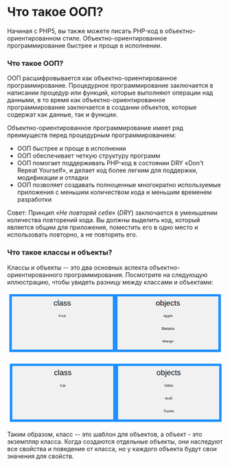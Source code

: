 # Что такое ООП?

Начиная с PHP5, вы также можете писать PHP-код в объектно-ориентированном стиле. Объектно-ориентированное программирование быстрее и проще в исполнении.

### Что такое ООП?

ООП расшифровывается как объектно-ориентированное программирование. Процедурное программирование заключается в написании процедур или функций, которые выполняют операции над данными, в то время как объектно-ориентированное программирование заключается в создании объектов, которые содержат как данные, так и функции.

Объектно-ориентированное программирование имеет ряд преимуществ перед процедурным программированием:

- ООП быстрее и проще в исполнении
- ООП обеспечивает четкую структуру программ
- ООП помогает поддерживать PHP-код в состоянии DRY «Don't Repeat Yourself», и делает код более легким для поддержки, модификации и отладки
- ООП позволяет создавать полноценные многократно используемые приложения с меньшим количеством кода и меньшим временем разработки

Совет: Принцип «*Не повторяй себя*» (*DRY*) заключается в уменьшении количества повторений кода. Вы должны выделить код, который является общим для приложения, поместить его в одно место и использовать повторно, а не повторять его.

### Что такое классы и объекты?

Классы и объекты -- это два основных аспекта объектно-ориентированного программирования. Посмотрите на следующую иллюстрацию, чтобы увидеть разницу между классами и объектами:

![Класс "фрукт" и объекты "яблоко", "банан" и "манго"](./../../assets/imgs/09.png)

![Класс "машина" и объекты "Volvo", "Audi" и "Toyota"](./../../assets/imgs/10.png)

Таким образом, класс -- это шаблон для объектов, а объект - это экземпляр класса. Когда создаются отдельные объекты, они наследуют все свойства и поведение от класса, но у каждого объекта будут свои значения для свойств.